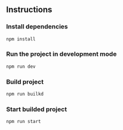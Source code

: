 ## Instructions

### Install dependencies

```bash
npm install
```

### Run the project in development mode

```bash
npm run dev
```

### Build project

```bash
npm run builkd
```

### Start builded project

```bash
npm run start
```
